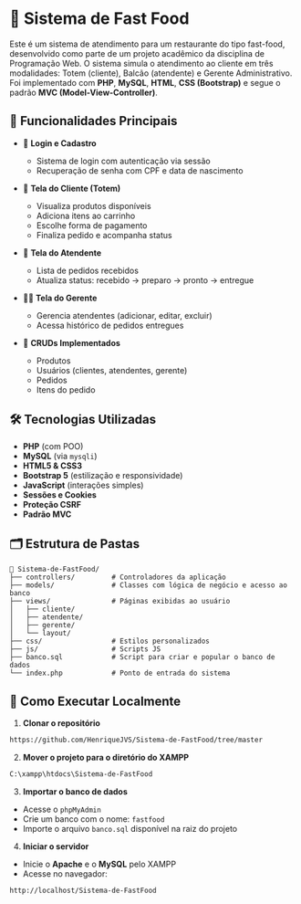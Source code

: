 # 🍔 Sistema de Fast Food

Este é um sistema de atendimento para um restaurante do tipo fast-food, desenvolvido como parte de um projeto acadêmico da disciplina de Programação Web. O sistema simula o atendimento ao cliente em três modalidades: Totem (cliente), Balcão (atendente) e Gerente Administrativo. Foi implementado com **PHP**, **MySQL**, **HTML**, **CSS (Bootstrap)** e segue o padrão **MVC (Model-View-Controller)**.

## 📌 Funcionalidades Principais

- 👤 **Login e Cadastro**
  - Sistema de login com autenticação via sessão
  - Recuperação de senha com CPF e data de nascimento

- 🍟 **Tela do Cliente (Totem)**
  - Visualiza produtos disponíveis
  - Adiciona itens ao carrinho
  - Escolhe forma de pagamento
  - Finaliza pedido e acompanha status

- 🤝 **Tela do Atendente**
  - Lista de pedidos recebidos
  - Atualiza status: recebido → preparo → pronto → entregue

- 🧑‍💼 **Tela do Gerente**
  - Gerencia atendentes (adicionar, editar, excluir)
  - Acessa histórico de pedidos entregues

- 🧾 **CRUDs Implementados**
  - Produtos
  - Usuários (clientes, atendentes, gerente)
  - Pedidos
  - Itens do pedido

## 🛠️ Tecnologias Utilizadas

- **PHP** (com POO)
- **MySQL** (via `mysqli`)
- **HTML5 & CSS3**
- **Bootstrap 5** (estilização e responsividade)
- **JavaScript** (interações simples)
- **Sessões e Cookies**
- **Proteção CSRF**
- **Padrão MVC**

## 🗂️ Estrutura de Pastas

```
📁 Sistema-de-FastFood/
├── controllers/         # Controladores da aplicação
├── models/              # Classes com lógica de negócio e acesso ao banco
├── views/               # Páginas exibidas ao usuário
│   ├── cliente/
│   ├── atendente/
│   ├── gerente/
│   └── layout/
├── css/                 # Estilos personalizados
├── js/                  # Scripts JS
├── banco.sql            # Script para criar e popular o banco de dados
└── index.php            # Ponto de entrada do sistema
```

## 🚀 Como Executar Localmente

1. **Clonar o repositório**

```bash
https://github.com/HenriqueJVS/Sistema-de-FastFood/tree/master
```

2. **Mover o projeto para o diretório do XAMPP**

```bash
C:\xampp\htdocs\Sistema-de-FastFood
```

3. **Importar o banco de dados**

- Acesse o `phpMyAdmin`
- Crie um banco com o nome: `fastfood`
- Importe o arquivo `banco.sql` disponível na raiz do projeto

4. **Iniciar o servidor**

- Inicie o **Apache** e o **MySQL** pelo XAMPP
- Acesse no navegador:

```
http://localhost/Sistema-de-FastFood
```
